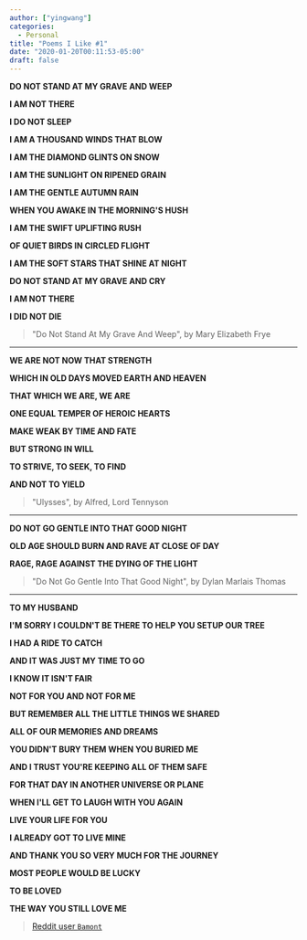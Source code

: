 ```yaml
---
author: ["yingwang"]
categories:
  - Personal
title: "Poems I Like #1"
date: "2020-01-20T00:11:53-05:00"
draft: false
---
```


**DO NOT STAND AT MY GRAVE AND WEEP**

**I AM NOT THERE**

**I DO NOT SLEEP**

**I AM A THOUSAND WINDS THAT BLOW**

**I AM THE DIAMOND GLINTS ON SNOW**

**I AM THE SUNLIGHT ON RIPENED GRAIN**

**I AM THE GENTLE AUTUMN RAIN**

**WHEN YOU AWAKE IN THE MORNING'S HUSH**

**I AM THE SWIFT UPLIFTING RUSH**

**OF QUIET BIRDS IN CIRCLED FLIGHT**

**I AM THE SOFT STARS THAT SHINE AT NIGHT**

**DO NOT STAND AT MY GRAVE AND CRY**

**I AM NOT THERE**

**I DID NOT DIE**

> "Do Not Stand At My Grave And Weep", by Mary Elizabeth Frye

__________

**WE ARE NOT NOW THAT STRENGTH**

**WHICH IN OLD DAYS MOVED EARTH AND HEAVEN**

**THAT WHICH WE ARE, WE ARE**

**ONE EQUAL TEMPER OF HEROIC HEARTS**

**MAKE WEAK BY TIME AND FATE**

**BUT STRONG IN WILL**

**TO STRIVE, TO SEEK, TO FIND**

**AND NOT TO YIELD**

> "Ulysses", by Alfred, Lord Tennyson

__________

**DO NOT GO GENTLE INTO THAT GOOD NIGHT**

**OLD AGE SHOULD BURN AND RAVE AT CLOSE OF DAY**

**RAGE, RAGE AGAINST THE DYING OF THE LIGHT**

> "Do Not Go Gentle Into That Good Night", by Dylan Marlais Thomas

__________

**TO MY HUSBAND**

**I'M SORRY I COULDN'T BE THERE TO HELP YOU SETUP OUR TREE**

**I HAD A RIDE TO CATCH**

**AND IT WAS JUST MY TIME TO GO**

**I KNOW IT ISN'T FAIR**

**NOT FOR YOU AND NOT FOR ME**

**BUT REMEMBER ALL THE LITTLE THINGS WE SHARED**

**ALL OF OUR MEMORIES AND DREAMS**

**YOU DIDN'T BURY THEM WHEN YOU BURIED ME**

**AND I TRUST YOU'RE KEEPING ALL OF THEM SAFE**

**FOR THAT DAY IN ANOTHER UNIVERSE OR PLANE**

**WHEN I'LL GET TO LAUGH WITH YOU AGAIN**

**LIVE YOUR LIFE FOR YOU**

**I ALREADY GOT TO LIVE MINE**

**AND THANK YOU SO VERY MUCH FOR THE JOURNEY**

**MOST PEOPLE WOULD BE LUCKY**

**TO BE LOVED**

**THE WAY YOU STILL LOVE ME**

> [Reddit user `Bamont`](https://www.reddit.com/user/Bamont)
